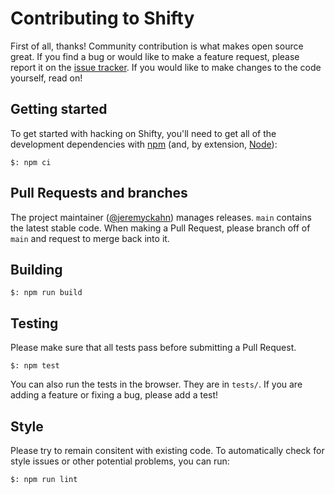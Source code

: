 # Contributing to Shifty

First of all, thanks! Community contribution is what makes open source great.
If you find a bug or would like to make a feature request, please report it on
the [issue tracker](https://github.com/jeremyckahn/shifty/issues). If you
would like to make changes to the code yourself, read on!

## Getting started

To get started with hacking on Shifty, you'll need to get all of the
development dependencies with [npm](https://npmjs.org/) (and, by extension,
[Node](http://nodejs.org/)):

```
$: npm ci
```

## Pull Requests and branches

The project maintainer ([@jeremyckahn](https://github.com/jeremyckahn)) manages
releases. `main` contains the latest stable code. When making a Pull Request,
please branch off of `main` and request to merge back into it.

## Building

```
$: npm run build
```

## Testing

Please make sure that all tests pass before submitting a Pull Request.

```
$: npm test
```

You can also run the tests in the browser. They are in `tests/`. If you are
adding a feature or fixing a bug, please add a test!

## Style

Please try to remain consitent with existing code. To automatically check for
style issues or other potential problems, you can run:

```
$: npm run lint
```
